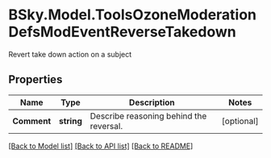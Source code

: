 # BSky.Model.ToolsOzoneModerationDefsModEventReverseTakedown
Revert take down action on a subject

## Properties

Name | Type | Description | Notes
------------ | ------------- | ------------- | -------------
**Comment** | **string** | Describe reasoning behind the reversal. | [optional] 

[[Back to Model list]](../README.md#documentation-for-models) [[Back to API list]](../README.md#documentation-for-api-endpoints) [[Back to README]](../README.md)

